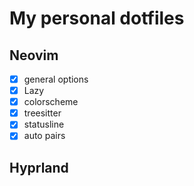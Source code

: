 # My personal dotfiles

## Neovim
- [x] general options
- [x] Lazy
- [x] colorscheme
- [x] treesitter
- [x] statusline
- [x] auto pairs

## Hyprland

